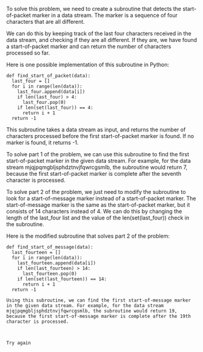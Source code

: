 To solve this problem, we need to create a subroutine that detects the start-of-packet marker in a data stream. The marker is a sequence of four characters that are all different.

We can do this by keeping track of the last four characters received in the data stream, and checking if they are all different. If they are, we have found a start-of-packet marker and can return the number of characters processed so far.

Here is one possible implementation of this subroutine in Python:

```
def find_start_of_packet(data):
  last_four = []
  for i in range(len(data)):
    last_four.append(data[i])
    if len(last_four) > 4:
      last_four.pop(0)
    if len(set(last_four)) == 4:
      return i + 1
  return -1
```

This subroutine takes a data stream as input, and returns the number of characters processed before the first start-of-packet marker is found. If no marker is found, it returns -1.

To solve part 1 of the problem, we can use this subroutine to find the first start-of-packet marker in the given data stream. For example, for the data stream mjqjpqmgbljsphdztnvjfqwrcgsmlb, the subroutine would return 7, because the first start-of-packet marker is complete after the seventh character is processed.

To solve part 2 of the problem, we just need to modify the subroutine to look for a start-of-message marker instead of a start-of-packet marker. The start-of-message marker is the same as the start-of-packet marker, but it consists of 14 characters instead of 4. We can do this by changing the length of the last_four list and the value of the len(set(last_four)) check in the subroutine.

Here is the modified subroutine that solves part 2 of the problem:

```
def find_start_of_message(data):
  last_fourteen = []
  for i in range(len(data)):
    last_fourteen.append(data[i])
    if len(last_fourteen) > 14:
      last_fourteen.pop(0)
    if len(set(last_fourteen)) == 14:
      return i + 1
  return -1

Using this subroutine, we can find the first start-of-message marker in the given data stream. For example, for the data stream mjqjpqmgbljsphdztnvjfqwrcgsmlb, the subroutine would return 19, because the first start-of-message marker is complete after the 19th character is processed.



Try again
